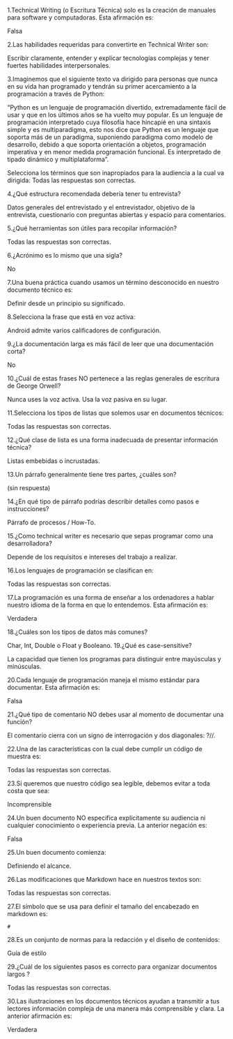 1.Technical Writing (o Escritura Técnica) solo es la creación de manuales para software y computadoras. Esta afirmación es:

Falsa

2.Las habilidades requeridas para convertirte en Technical Writer son:

Escribir claramente, entender y explicar tecnologías complejas y tener fuertes habilidades interpersonales.

3.Imaginemos que el siguiente texto va dirigido para personas que nunca en su vida han programado y tendrán su primer acercamiento a la programación a través de Python:

“Python es un lenguaje de programación divertido, extremadamente fácil de usar y que en los últimos años se ha vuelto muy popular. Es un lenguaje de programación interpretado cuya filosofía hace hincapié en una sintaxis simple y es multiparadigma, esto nos dice que Python es un lenguaje que soporta más de un paradigma, suponiendo paradigma como modelo de desarrollo, debido a que soporta orientación a objetos, programación imperativa y en menor medida programación funcional. Es interpretado de tipado dinámico y multiplataforma”.

Selecciona los términos que son inapropiados para la audiencia a la cual va dirigida:
Todas las respuestas son correctas.


4.¿Qué estructura recomendada debería tener tu entrevista?

Datos generales del entrevistado y el entrevistador, objetivo de la entrevista, cuestionario con preguntas abiertas y espacio para comentarios.

5.¿Qué herramientas son útiles para recopilar información?

Todas las respuestas son correctas.

6.¿Acrónimo es lo mismo que una sigla?

No

7.Una buena práctica cuando usamos un término desconocido en nuestro documento técnico es:

Definir desde un principio su significado.

8.Selecciona la frase que está en voz activa:

Android admite varios calificadores de configuración.

9.¿La documentación larga es más fácil de leer que una documentación corta?

No

10.¿Cuál de estas frases NO pertenece a las reglas generales de escritura de George Orwell?

Nunca uses la voz activa. Usa la voz pasiva en su lugar.

11.Selecciona los tipos de listas que solemos usar en documentos técnicos:

Todas las respuestas son correctas.

12.¿Qué clase de lista es una forma inadecuada de presentar información técnica?

Listas embebidas o incrustadas.

13.Un párrafo generalmente tiene tres partes, ¿cuáles son?

(sin respuesta)

14.¿En qué tipo de párrafo podrías describir detalles como pasos e instrucciones?

Párrafo de procesos / How-To.

15.¿Como technical writer es necesario que sepas programar como una desarrolladora?

Depende de los requisitos e intereses del trabajo a realizar.

16.Los lenguajes de programación se clasifican en:

Todas las respuestas son correctas.

17.La programación es una forma de enseñar a los ordenadores a hablar nuestro idioma de la forma en que lo entendemos. Esta afirmación es:

Verdadera

18.¿Cuáles son los tipos de datos más comunes?

Char, Int, Double o Float y Booleano.
19.¿Qué es case-sensitive?

La capacidad que tienen los programas para distinguir entre mayúsculas y minúsculas.

20.Cada lenguaje de programación maneja el mismo estándar para documentar. Esta afirmación es:

Falsa

21.¿Qué tipo de comentario NO debes usar al momento de documentar una función?

El comentario cierra con un signo de interrogación y dos diagonales: ?//.

22.Una de las características con la cual debe cumplir un código de muestra es:

Todas las respuestas son correctas.

23.Si queremos que nuestro código sea legible, debemos evitar a toda costa que sea:

Incomprensible

24.Un buen documento NO especifica explícitamente su audiencia ni cualquier conocimiento o experiencia previa. La anterior negación es:

Falsa

25.Un buen documento comienza:

Definiendo el alcance.

26.Las modificaciones que Markdown hace en nuestros textos son:

Todas las respuestas son correctas.

27.El símbolo que se usa para definir el tamaño del encabezado en markdown es:

~~~
#
~~~

28.Es un conjunto de normas para la redacción y el diseño de contenidos:

Guía de estilo

29.¿Cuál de los siguientes pasos es correcto para organizar documentos largos ?

Todas las respuestas son correctas.

30.Las ilustraciones en los documentos técnicos ayudan a transmitir a tus lectores información compleja de una manera más comprensible y clara. La anterior afirmación es:

Verdadera